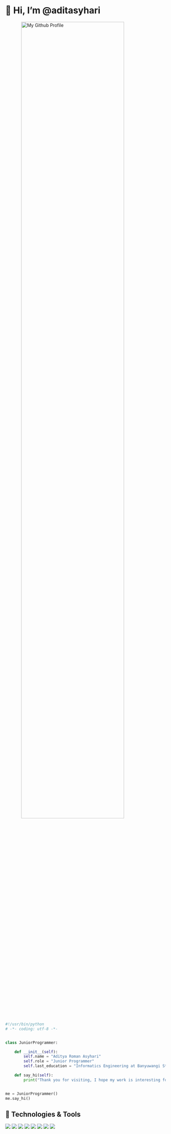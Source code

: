 # 👋 Hi, I’m @aditasyhari

<img style="
  display: block;
  margin-left: auto;
  margin-right: auto;
  width: 80%;" alt="My Github Profile" src="assets/gif_adit3.gif"></img>

```python
#!/usr/bin/python
# -*- coding: utf-8 -*-


class JuniorProgrammer:

    def __init__(self):
        self.name = "Aditya Roman Asyhari"
        self.role = "Junior Programmer"
        self.last_education = "Informatics Engineering at Banyuwangi State Polytechnic"

    def say_hi(self):
        print("Thank you for visiting, I hope my work is interesting for you.")


me = JuniorProgrammer()
me.say_hi()
```

## 🔧 Technologies & Tools

![](https://img.shields.io/badge/OS-Linux-informational?style=flat&logo=linux&logoColor=white&color=6aa6f8)
![](https://img.shields.io/badge/Editor-VS_Code-informational?style=flat&logo=visual-studio-code&logoColor=white&color=6aa6f8)
![](https://img.shields.io/badge/Code-Php-informational?style=flat&logo=php&logoColor=white&color=6aa6f8)
![](https://img.shields.io/badge/Code-Python-informational?style=flat&logo=python&logoColor=white&color=6aa6f8)
![](https://img.shields.io/badge/Code-JavaScript-informational?style=flat&logo=javascript&logoColor=white&color=6aa6f8)
![](https://img.shields.io/badge/Code-Dart-informational?style=flat&logo=dart&logoColor=white&color=6aa6f8)
![](https://img.shields.io/badge/Shell-Bash-informational?style=flat&logo=gnu-bash&logoColor=white&color=6aa6f8)
![](https://img.shields.io/badge/Tools-Mysql-informational?style=flat&logo=mysql&logoColor=white&color=6aa6f8)
